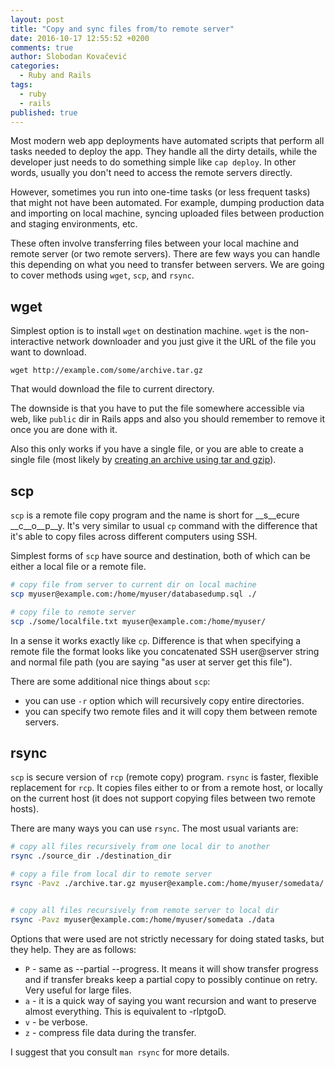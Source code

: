 ```yaml
---
layout: post
title: "Copy and sync files from/to remote server"
date: 2016-10-17 12:55:52 +0200
comments: true
author: Slobodan Kovačević
categories: 
  - Ruby and Rails
tags: 
  - ruby
  - rails
published: true
---
```


Most modern web app deployments have automated scripts that perform all tasks needed to deploy the app. They handle all the dirty details, while the developer just needs to do something simple like `cap deploy`. In other words, usually you don't need to access the remote servers directly.

However, sometimes you run into one-time tasks (or less frequent tasks) that might not have been automated. For example, dumping production data and importing on local machine, syncing uploaded files between production and staging environments, etc.

These often involve transferring files between your local machine and remote server (or two remote servers). There are few ways you can handle this depending on what you need to transfer between servers. We are going to cover methods using `wget`, `scp`, and `rsync`.
<!--more-->

## wget

Simplest option is to install `wget` on destination machine. `wget` is the non-interactive network downloader and you just give it the URL of the file you want to download.

`wget http://example.com/some/archive.tar.gz`

That would download the file to current directory.

The downside is that you have to put the file somewhere accessible via web, like `public` dir in Rails apps and also you should remember to remove it once you are done with it.

Also this only works if you have a single file, or you are able to create a single file (most likely by [creating an archive using tar and gzip](/posts/create-and-extract-archives-using-tar-and-gzip/)).

## scp

`scp` is a remote file copy program and the name is short for __s__ecure __c__o__p__y. It's very similar to usual `cp` command with the difference that it's able to copy files across different computers using SSH.

Simplest forms of `scp` have source and destination, both of which can be either a local file or a remote file.

```sh
# copy file from server to current dir on local machine
scp myuser@example.com:/home/myuser/databasedump.sql ./

# copy file to remote server
scp ./some/localfile.txt myuser@example.com:/home/myuser/
```

In a sense it works exactly like `cp`. Difference is that when specifying a remote file the format looks like you concatenated SSH user@server string and normal file path (you are saying "as user at server get this file").

There are some additional nice things about `scp`:

- you can use `-r` option which will recursively copy entire directories.
- you can specify two remote files and it will copy them between remote servers.

## rsync

`scp` is secure version of `rcp` (remote copy) program. `rsync` is faster, flexible replacement for `rcp`. It copies files either to or from a remote host, or locally on the current host (it does not support copying files between two remote hosts).

There are many ways you can use `rsync`. The most usual variants are:

```sh
# copy all files recursively from one local dir to another
rsync ./source_dir ./destination_dir

# copy a file from local dir to remote server
rsync -Pavz ./archive.tar.gz myuser@example.com:/home/myuser/somedata/


# copy all files recursively from remote server to local dir
rsync -Pavz myuser@example.com:/home/myuser/somedata ./data

```

Options that were used are not strictly necessary for doing stated tasks, but they help. They are as follows:

- `P` - same as --partial --progress. It means it will show transfer progress and if transfer breaks keep a partial copy to possibly continue on retry. Very useful for large files.
- `a` - it is a quick way of saying you want recursion and want to preserve almost everything. This is equivalent to -rlptgoD.
- `v` - be verbose.
- `z` - compress file data during the transfer.

I suggest that you consult `man rsync` for more details.
